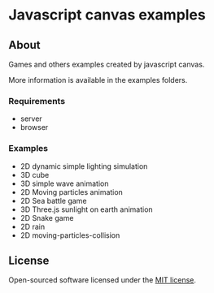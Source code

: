 # Javascript canvas examples #

## About ##

Games and others examples created by javascript canvas.

More information is available in the examples folders.

### Requirements ###

* server
* browser

### Examples ###

* 2D dynamic simple lighting simulation
* 3D cube
* 3D simple wave animation
* 2D Moving particles animation
* 2D Sea battle game
* 3D Three.js sunlight on earth animation
* 2D Snake game
* 2D rain
* 2D moving-particles-collision

## License

Open-sourced software licensed under the [MIT license](https://opensource.org/licenses/MIT).
